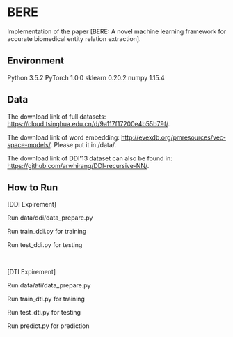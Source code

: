 # BERE
Implementation of the paper [BERE: A novel machine learning framework for accurate biomedical entity relation extraction].

## Environment
Python    3.5.2
PyTorch   1.0.0
sklearn   0.20.2
numpy     1.15.4

## Data
The download link of full datasets: https://cloud.tsinghua.edu.cn/d/9a117f17200e4b55b79f/.

The download link of word embedding: http://evexdb.org/pmresources/vec-space-models/. Please put it in /data/.

The download link of DDI'13 dataset can also be found in: https://github.com/arwhirang/DDI-recursive-NN/.

## How to Run
[DDI Expirement]

Run data/ddi/data_prepare.py

Run train_ddi.py for training

Run test_ddi.py for testing

&nbsp;

[DTI Expirement]

Run data/ati/data_prepare.py

Run train_dti.py for training

Run test_dti.py for testing

Run predict.py for prediction

